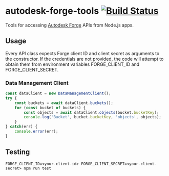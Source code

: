 # autodesk-forge-tools [![Build Status](https://travis-ci.org/petrbroz/autodesk-forge-tools.svg?branch=master)](https://travis-ci.org/petrbroz/autodesk-forge-tools)

Tools for accessing [Autodesk Forge](https://developer.autodesk.com/) APIs from Node.js apps.

## Usage

Every API class expects Forge client ID and client secret as arguments
to the constructor. If the credentials are not provided, the code will
attempt to obtain them from environment variables FORGE_CLIENT_ID
and FORGE_CLIENT_SECRET.

### Data Management Client

```js
const dataClient = new DataManagementClient();
try {
    const buckets = await dataClient.buckets();
    for (const bucket of buckets) {
        const objects = await dataClient.objects(bucket.bucketKey);
        console.log('Bucket', bucket.bucketKey, 'objects', objects);
    }
} catch(err) {
    console.error(err);
}
```

## Testing

`FORGE_CLIENT_ID=<your-client-id> FORGE_CLIENT_SECRET=<your-client-secret> npm run test`